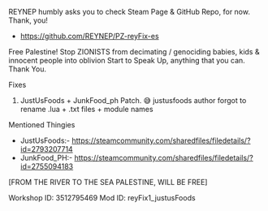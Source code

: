REYNEP humbly asks you to check Steam Page & GitHub Repo, for now. Thank, you!
- https://github.com/REYNEP/PZ-reyFix-es

Free Palestine!
Stop ZIONISTS from decimating / genociding babies, kids & innocent people into oblivion
Start to Speak Up, anything that you can.
Thank You.

Fixes
1. JustUsFoods + JunkFood_ph Patch. 😅 justusfoods author forgot to rename .lua + .txt files + module names

Mentioned Thingies
- JustUsFoods:- https://steamcommunity.com/sharedfiles/filedetails/?id=2793207714
- JunkFood_PH:- https://steamcommunity.com/sharedfiles/filedetails/?id=2755094183

[FROM THE RIVER TO THE SEA
PALESTINE, WILL BE FREE]

Workshop ID: 3512795469
Mod ID: reyFix1_justusFoods